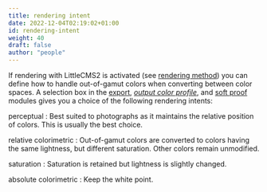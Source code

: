 ```yaml
---
title: rendering intent
date: 2022-12-04T02:19:02+01:00
id: rendering-intent
weight: 40
draft: false
author: "people"
---
```


If rendering with LittleCMS2 is activated (see [rendering method](./rendering-method.md)) you can define how to handle out-of-gamut colors when converting between color spaces. A selection box in the [export](../../module-reference/utility-modules/shared/export.md), [_output color profile_](../../module-reference/processing-modules/output-color-profile.md), and [soft proof](../../module-reference/utility-modules/darkroom/soft-proof.md) modules gives you a choice of the following rendering intents:

perceptual
: Best suited to photographs as it maintains the relative position of colors. This is usually the best choice.

relative colorimetric
: Out-of-gamut colors are converted to colors having the same lightness, but different saturation. Other colors remain unmodified.

saturation
: Saturation is retained but lightness is slightly changed.

absolute colorimetric
: Keep the white point.
